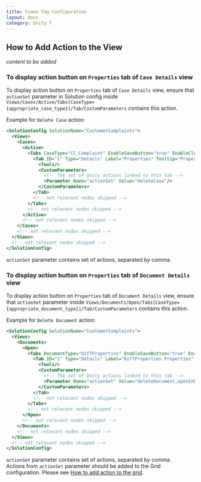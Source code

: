 ```yaml
---
title: Views Tag Configuration
layout: docs
category: Unity 7
---
```

## How to Add Action to the View

*content to be added*

### To display action button on `Properties` tab of `Case Details` view

To display action button on `Properties` tab of `Case Details` view, ensure that `actionSet` parameter in Solution config inside 
`Views/Cases/Active/Tabs[CaseType={appropriate_case_type}]/Tab/CustomParameters` contains this action.

Example for `Delete Case` action:

```xml
<SolutionConfig SolutionName="CustomerComplaints">
  <Views>
    <Cases>
      <Active>
        <Tabs CaseType="CC_Complaint" EnableSaveButton="true" EnableCloseButton="true">
          <Tab ID="1" Type="Details" Label="Properties" Tooltip="Properties" FieldSet="CaseReview">
            <Tools/>
            <CustomParameters>
              <!-- The set of Unity actions linked to this tab -->
              <Parameter Name="actionSet" Value="deleteCase"/>
            </CustomParameters>
          </Tab>
          <!-- not relevant nodes skipped -->
        </Tabs>
        <!-- not relevant nodes skipped -->
      </Active>
      <!-- not relevant nodes skipped -->
    </Cases>
    <!-- not relevant nodes skipped -->
  </Views>
  <!-- not relevant nodes skipped -->
</SolutionConfig>
```

`actionSet` parameter contains set of actions, separated by comma.

### To display action button on `Properties` tab of `Document Details` view

To display action button on `Properties` tab of `Document Details` view, ensure that `actionSet` parameter inside 
`Views/Documents/Open/Tabs[CaseType={appropriate_document_type}]/Tab/CustomParameters` contains this action. 

Example for `Delete Document` action:

```xml
<SolutionConfig SolutionName="CustomerComplaints">
  <Views>
    <Documents>
      <Open>
        <Tabs DocumentType="DiffProperties" EnableSaveButton="true" EnableCloseButton="true">
          <Tab ID="1" Type="Details" Label="DiffProperties Properties" Tooltip="DiffProperties Properties" FieldSet="DiffProperties_Update">
            <Tools/>
            <CustomParameters>
              <!-- The set of Unity actions linked to this tab -->
              <Parameter Name="actionSet" Value="deleteDocument,openInBrowser"/>
            </CustomParameters>
          </Tab>
          <!-- not relevant nodes skipped -->
        </Tabs>
        <!-- not relevant nodes skipped -->
      </Open>
      <!-- not relevant nodes skipped -->
    </Documents>
    <!-- not relevant nodes skipped -->
  </Views>
  <!-- not relevant nodes skipped -->
</SolutionConfig>
```

`actionSet` parameter contains set of actions, separated by comma.  
Actions from `actionSet` parameter should be added to the Grid configuration. Please see [How to add action to the grid](../../grids#how-to-add-action-to-the-grid). 